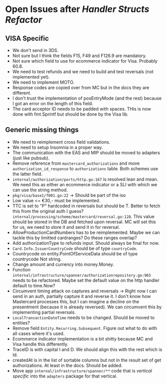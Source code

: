 # Open Issues after _Handler Structs Refactor_

## VISA Specific
* We don't send in 3DS.
* Not sure but I think the fields F15, F49 and F126.9 are mandatory.
* Not sure which field to use for ecommerce indicator for Visa. Probably 60.8.
* We need to test refunds and we need to build and test reversals (not implemented yet).
* We need to implement MOTO.
* Response codes are copied over from MC but in the docs they are different.
* I don't trust the implementation of posEntryMode (and the rest) because I got an error on the length of this field.
* The card acceptor ID needs to be padded with spaces. THis is now done with fmt.Sprintf but should be done by the Visa lib.

## Generic missing things
* We need to reimplement cross field validations.
* We need to setup Insomnia in a proper way.
* The communication with the EAS and MIP should be moved to adapters (just like pubsub).
* Remove reference from `mastercard_authorizations` and move `authorization_id_response` to `authorizations` table. Both schemes use the latter field.
* `internal/authorization/ports/http.go:167` is resolved lean and mean. We need this as either an ecommerce indicator or a SLI with which we can use the string method.
* `pkg/visa/base1/f001.go:22` -> Should be part of the iso
* Low value <= €30,- must be implemented.
* TTC is set to "P" hardcoded in reversals but should be T. Better to fetch this from the original auth I guess? `internal/processing/scheme/mastercard/reversal.go:128`. This value should be stored in the DB and fetched upon reversal. MC will set this for us, we need to store it and send it in for reversal.
* AllowProductionCardNumbers has to be reimplemented. Maybe we can tackle this by limitted cardranges? Do these ranges overlap?
* Add authorizationType to refunds input. Should always be final for now.
* `Card.Info.IssuerCountryCode` should be of type `countryCode`.
* Countrycode on entity.PointOfServiceData should be of type countrycode Not string.
* Change amount and currency into money.Money.
* Function `internal/infrastructure/spanner/authorizationrepository.go:965` needs to be refactored. Maybe set the default value on the http handler default to time.Now?
* Circumvent timing attack on captures and reversals -> Right now I can send in an auth, partially capture it and reverse it. I don't know how Mastercard processes this, but I can imagine a decline on the presentment (because it is already reversed). We can circumvent this by implementing partial reversals.
* `LocalTransactionDateTime` needs to be changed. Should be moved to entities?
* Remove field `Entity.Recurring.Subsequent`. Figure out what to do with all cases where it's used.
* Ecommerce indicator implementation is a bit shitty because MC and Visa handle this differently.
* TraceID is with capital I and D. We should align this with the rest which is Id.
* createdAt is in the list of sortable columns but not in the result set of get authorizations. At least in the docs. Should be added.
* Move app `internal/infrastructure/spanner/**` code that is _vertical specific_ into the `adapters` package for that vertical.